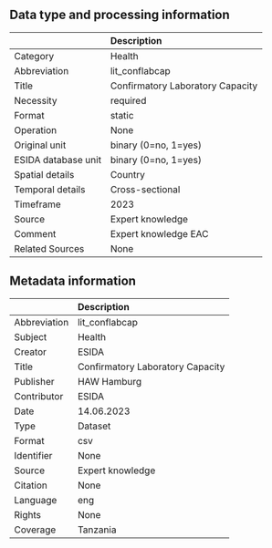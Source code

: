 ## Data type and processing information 

|                     | Description                      |
|:--------------------|:---------------------------------|
| Category            | Health                           |
| Abbreviation        | lit_conflabcap                   |
| Title               | Confirmatory Laboratory Capacity |
| Necessity           | required                         |
| Format              | static                           |
| Operation           | None                             |
| Original unit       | binary (0=no, 1=yes)             |
| ESIDA database unit | binary (0=no, 1=yes)             |
| Spatial details     | Country                          |
| Temporal details    | Cross-sectional                  |
| Timeframe           | 2023                             |
| Source              | Expert knowledge                 |
| Comment             | Expert knowledge EAC             |
| Related Sources     | None                             |

## Metadata information 

|              | Description                      |
|:-------------|:---------------------------------|
| Abbreviation | lit_conflabcap                   |
| Subject      | Health                           |
| Creator      | ESIDA                            |
| Title        | Confirmatory Laboratory Capacity |
| Publisher    | HAW Hamburg                      |
| Contributor  | ESIDA                            |
| Date         | 14.06.2023                       |
| Type         | Dataset                          |
| Format       | csv                              |
| Identifier   | None                             |
| Source       | Expert knowledge                 |
| Citation     | None                             |
| Language     | eng                              |
| Rights       | None                             |
| Coverage     | Tanzania                         |